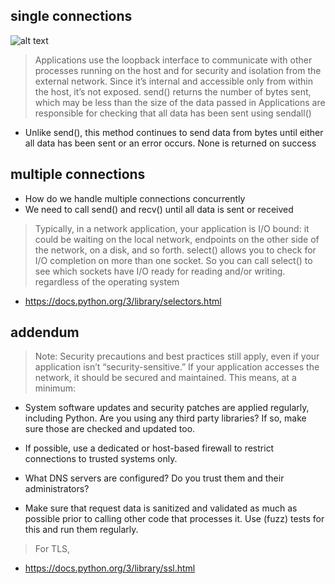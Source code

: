## single connections

![alt text](https://files.realpython.com/media/sockets-loopback-interface.44fa30c53c70.jpg)

> Applications use the loopback interface to communicate with other processes running on the host and for security and isolation from the external network. Since it’s internal and accessible only from within the host, it’s not exposed.
> send() returns the number of bytes sent, which may be less than the size of the data passed in
> Applications are responsible for checking that all data has been sent
> using sendall()
* Unlike send(), this method continues to send data from bytes until either all data has been sent or an error occurs. None is returned on success

## multiple connections
* How do we handle multiple connections concurrently
* We need to call send() and recv() until all data is sent or received

> Typically, in a network application, your application is I/O bound: it could be waiting on the local network, endpoints on the other side of the network, on a disk, and so forth.
> select() allows you to check for I/O completion on more than one socket. So you can call select() to see which sockets have I/O ready for reading and/or writing. regardless of the operating system 
* https://docs.python.org/3/library/selectors.html

## addendum
> Note: Security precautions and best practices still apply, even if your application isn’t “security-sensitive.” If your application accesses the network, it should be secured and maintained. This means, at a minimum:

* System software updates and security patches are applied regularly, including Python. Are you using any third party libraries? If so, make sure those are checked and updated too.

* If possible, use a dedicated or host-based firewall to restrict connections to trusted systems only.

* What DNS servers are configured? Do you trust them and their administrators?

* Make sure that request data is sanitized and validated as much as possible prior to calling other code that processes it. Use (fuzz) tests for this and run them regularly.

> For TLS,
* https://docs.python.org/3/library/ssl.html
